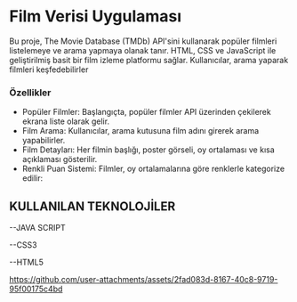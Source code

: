 <h1>Film Verisi Uygulaması</h1>

<p>Bu proje, The Movie Database (TMDb) API'sini kullanarak popüler filmleri listelemeye ve arama yapmaya olanak tanır. HTML, CSS ve JavaScript ile geliştirilmiş basit bir film izleme platformu sağlar. Kullanıcılar, arama yaparak filmleri keşfedebilirler</p>

<h3>Özellikler
</h3>

<ul>

  <li>
    Popüler Filmler: Başlangıçta, popüler filmler API üzerinden çekilerek ekrana liste olarak gelir.

  </li>
    <li>
    Film Arama: Kullanıcılar, arama kutusuna film adını girerek arama yapabilirler.

  </li>
    <li>
    Film Detayları: Her filmin başlığı, poster görseli, oy ortalaması ve kısa açıklaması gösterilir.

  </li>
    <li>
    Renkli Puan Sistemi: Filmler, oy ortalamalarına göre renklerle kategorize edilir:

  </li>
    
</ul>


<h2>KULLANILAN TEKNOLOJİLER</h2>
--JAVA SCRIPT 


--CSS3 

--HTML5  




https://github.com/user-attachments/assets/2fad083d-8167-40c8-9719-95f00175c4bd

